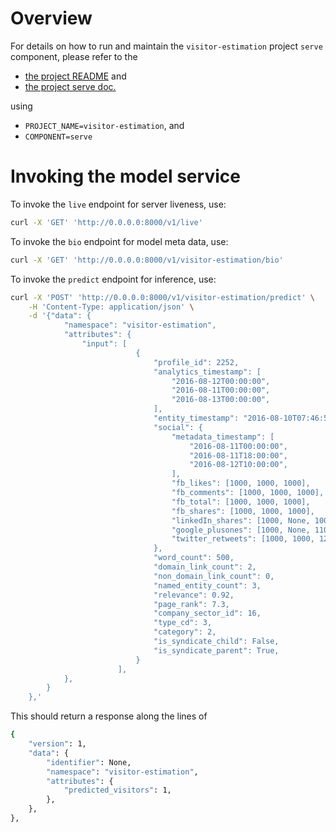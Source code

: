 # Overview

For details on how to run and maintain the `visitor-estimation` project `serve` component, please refer
to the
- [the project README](../README.md) and
- [the project serve doc.](../../../docs/04_serve.md)

using

- `PROJECT_NAME=visitor-estimation`, and
- `COMPONENT=serve`

# Invoking the model service

To invoke the `live` endpoint for server liveness, use:

```bash
curl -X 'GET' 'http://0.0.0.0:8000/v1/live'
```

To invoke the `bio` endpoint for model meta data, use:

```bash
curl -X 'GET' 'http://0.0.0.0:8000/v1/visitor-estimation/bio'
```

To invoke the `predict` endpoint for inference, use:

```bash
curl -X 'POST' 'http://0.0.0.0:8000/v1/visitor-estimation/predict' \
    -H 'Content-Type: application/json' \
    -d '{"data": {
            "namespace": "visitor-estimation",
            "attributes": {
                "input": [
                            {
                                "profile_id": 2252,
                                "analytics_timestamp": [
                                    "2016-08-12T00:00:00",
                                    "2016-08-11T00:00:00",
                                    "2016-08-13T00:00:00",
                                ],
                                "entity_timestamp": "2016-08-10T07:46:59",
                                "social": {
                                    "metadata_timestamp": [
                                        "2016-08-11T00:00:00",
                                        "2016-08-11T18:00:00",
                                        "2016-08-12T10:00:00",
                                    ],
                                    "fb_likes": [1000, 1000, 1000],
                                    "fb_comments": [1000, 1000, 1000],
                                    "fb_total": [1000, 1000, 1000],
                                    "fb_shares": [1000, 1000, 1000],
                                    "linkedIn_shares": [1000, None, 1000],
                                    "google_plusones": [1000, None, 1100],
                                    "twitter_retweets": [1000, 1000, 1200],
                                },
                                "word_count": 500,
                                "domain_link_count": 2,
                                "non_domain_link_count": 0,
                                "named_entity_count": 3,
                                "relevance": 0.92,
                                "page_rank": 7.3,
                                "company_sector_id": 16,
                                "type_cd": 3,
                                "category": 2,
                                "is_syndicate_child": False,
                                "is_syndicate_parent": True,
                            }
                        ],
            },
        }
    },'
```

This should return a response along the lines of
```bash
{
    "version": 1,
    "data": {
        "identifier": None,
        "namespace": "visitor-estimation",
        "attributes": {
            "predicted_visitors": 1,
        },
    },
},
```
